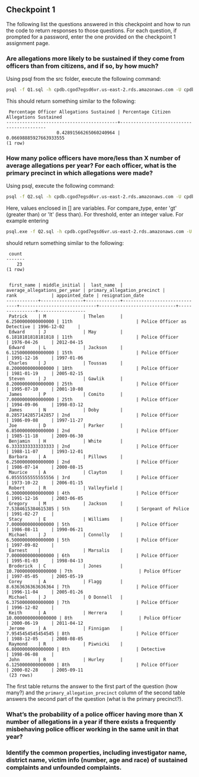 ## Checkpoint 1
The following list the questions answered in this checkpoint and how to run the
code to return responses to those questions. For each question, if prompted for
a password, enter the one provided on the checkpoint 1 assignment page.

### Are allegations more likely to be sustained if they come from officers than from citizens, and if so, by how much? ###
Using psql from the src folder, execute the following command:
```bash
psql -f Q1.sql -h cpdb.cgod7egsd6vr.us-east-2.rds.amazonaws.com -U cpdb-student -d cpdb -p 5432
```
This should return something similar to the following:
```
 Percentage Officer Allegations Sustained | Percentage Citizen Allegations Sustained
------------------------------------------+------------------------------------------
                   0.42891566265060240964 |                   0.06698885927663933555
(1 row)
```

### How many police officers have more/less than X number of average allegations per year? For each officer, what is the primary precinct in which allegations were made? ###
Using psql, execute the following command:
```bash
psql -f Q2.sql -h cpdb.cgod7egsd6vr.us-east-2.rds.amazonaws.com -U cpdb-student -d cpdb -p 5432 -v compare_type="[ 'gt' | 'lt' ]" -v threshold="[integer]"
```
Here, values enclosed in [] are variables. For compare\_type, enter 'gt'
(greater than) or 'lt' (less than). For threshold, enter an integer value.
For example entering
```bash
psql.exe -f Q2.sql -h cpdb.cgod7egsd6vr.us-east-2.rds.amazonaws.com -U cpdb-student -d cpdb -p 5432 -v compare_type="'gt'" -v threshold="6"
```
should return something similar to the following:
```
 count
-------
    23
(1 row)


 first_name | middle_initial |  last_name  | average_allegations_per_year | primary_allegation_precinct |            rank             | appointed_date | resignation_date
------------+----------------+-------------+------------------------------+-----------------------------+-----------------------------+----------------+------------------
 Patrick    | M              | Thelen      |           6.2500000000000000 | 11th                        | Police Officer as Detective | 1996-12-02     |
 Edward     | J              | May         |           6.1818181818181818 | 11th                        | Police Officer              | 1976-04-26     | 2012-04-15
 Edward     | L              | Jackson     |           6.1250000000000000 | 15th                        | Police Officer              | 1991-12-16     | 1997-01-06
 Charles    | J              | Toussas     |           8.2000000000000000 | 18th                        | Police Officer              | 1981-01-19     | 2005-02-15
 Steven     | J              | Gawlik      |           8.2000000000000000 | 25th                        | Police Officer              | 1995-07-10     | 2001-10-08
 James      | P              | Comito      |           7.0000000000000000 | 25th                        | Police Officer              | 1994-09-06     | 1998-03-12
 James      | N              | Doby        |           8.2857142857142857 | 2nd                         | Police Officer              | 1986-09-08     | 1997-11-27
 Joe        | D              | Parker      |           6.8500000000000000 | 2nd                         | Police Officer              | 1985-11-18     | 2009-06-30
 Benjamin   | H              | White       |           6.3333333333333333 | 2nd                         | Police Officer              | 1988-11-07     | 1993-12-01
 Barbara    | A              | Pillows     |           6.2500000000000000 | 2nd                         | Police Officer              | 1986-07-14     | 2000-08-15
 Maurice    | A              | Clayton     |           6.0555555555555556 | 3rd                         | Police Officer              | 1973-10-22     | 2006-01-15
 Robert     | R              | Valleyfield |           6.3000000000000000 | 4th                         | Police Officer              | 1991-12-16     | 2003-06-05
 Gregory    | M              | Jackson     |           7.5384615384615385 | 5th                         | Sergeant of Police          | 1991-02-27     |
 Stacy      | E              | Williams    |           7.0000000000000000 | 5th                         | Police Officer              | 1986-08-11     | 1990-06-21
 Michael    | J              | Connolly    |           6.5000000000000000 | 5th                         | Police Officer              | 1997-09-02     |
 Earnest    |                | Marsalis    |           7.0000000000000000 | 6th                         | Police Officer              | 1995-01-03     | 1998-04-13
 Broderick  | C              | Jones       |          10.7000000000000000 | 7th                         | Police Officer              | 1997-05-05     | 2005-05-19
 Corey      | A              | Flagg       |           8.6363636363636364 | 7th                         | Police Officer              | 1996-11-04     | 2005-01-26
 Michael    | J              | O Donnell   |           6.3750000000000000 | 7th                         | Police Officer              | 1996-12-02     |
 Keith      | A              | Herrera     |          10.0000000000000000 | 8th                         | Police Officer              | 2000-06-19     | 2011-04-12
 Jerome     | A              | Finnigan    |           7.9545454545454545 | 8th                         | Police Officer              | 1988-12-05     | 2008-08-05
 Raymond    | R              | Piwnicki    |           6.8000000000000000 | 8th                         | Detective                   | 1998-06-08     |
 John       | R              | Hurley      |           6.1250000000000000 | 8th                         | Police Officer              | 2000-02-28     | 2005-09-11
 (23 rows)
```
The first table returns the answer to the first part of the question (how many?)
and the `primary_allegation_precinct` column of the second table answers the
second part of the question (what is the primary precinct?).

### What’s the probability of a police officer having more than X number of allegations in a year if there exists a frequently misbehaving police officer working in the same unit in that year? ###


### Identify the common properties, including investigator name, district name, victim info (number, age and race) of sustained complaints and unfounded complaints. ###

